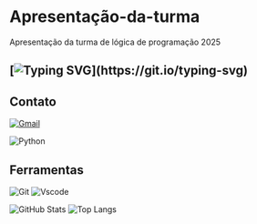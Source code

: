 
# Apresentação-da-turma
Apresentação da turma de lógica de programação 2025

## [![Typing SVG](https://readme-typing-svg.herokuapp.com/?color=3670A0&size=60&center=true&vCenter=true&width=1000&lines=Olá,bem-vindo!)](https://git.io/typing-svg)

## Contato
[![Gmail](https://img.shields.io/badge/Gmail-333333?style=for-the-badge&logo=gmail&logoColor=red)](mailto:viniciusvseia@gmail.com)

![Python](https://img.shields.io/badge/python-3670A0?style=for-the-badge&logo=python&logoColor=000)

## Ferramentas

![Git](https://img.shields.io/badge/GIT-E44C30?style=for-the-badge&logo=git&logoColor=000)
![Vscode](https://img.shields.io/badge/Vscode-007ACC?style=for-the-badge&logo=visual-studio-code&logoColor=000)

![GitHub Stats](https://github-readme-stats.vercel.app/api?username=Vinicius&theme=transparent&bg_color=000&border_color=30A3DC&show_icons=true&icon_color=30A3DC&title_color=ff9070&text_color=FFF)
![Top Langs](https://github-readme-stats-git-masterrstaa-rickstaa.vercel.app/api/top-langs/?username=Vinicius&layout=compact&bg_color=000&border_color=30A3DC&title_color=ff9070&text_color=FFF)

